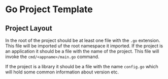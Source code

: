 # Go Project Template

## Project Layout

In the root of the project should be at least one file with the `.go` extension.
This file will be imported uf the root namespace it imported. If the project is
an application it should be a file with the name of the project. This file will
invoke the `cmd/<appname>/main.go` command.

If the project is a library it should be a file with the name `config.go` which
will hold some common information about version etc.